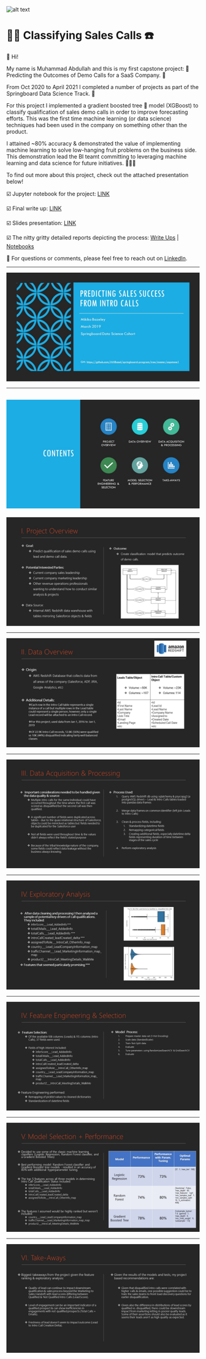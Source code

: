 ![alt text](
       https://github.com/MMBazel/springboard-program/blob/master/0.jpg
      )



# 🕵️‍♀️ Classifying Sales Calls ☎️

👋 Hi!

My name is Muhammad Abdullah and this is my first capstone project: 
💸 Predicting the Outcomes of Demo Calls for a SaaS Company. 📱

From Oct 2020 to April 2021 I completed a number of projects as part of the Springboard Data Science Track. 🧠 

For this project I implemented a gradient boosted tree 🌲 model (XGBoost) to classify qualification of sales demo calls in order to improve forecasting efforts. This was the first time machine learning (or data science) techniques had been used in the company on something other than the product. 

I attained ~80% accuracy & demonstrated the value of implementing machine learning to solve low-hanging fruit problems on the business side. This demonstration lead the BI teamt committing to leveraging machine learning and data science for future initiatives. 🎉💪🏻


To find out more about this project, check out the attached presentation below! 

☑️ Jupyter notebook for the project: [LINK](https://github.com/MMBazel/Classifying-Sales-Calls/blob/master/Model%2BAnalysis/Capstone1-FinalVersion-BazeleyMikiko-Springboard.ipynb)  

☑️ Final write up: [LINK](https://github.com/MMBazel/Classifying-Sales-Calls/blob/master/Capstone%20Project%201_%20Final%20Report.pdf) 

☑️ Slides presentation: [LINK](https://github.com/MMBazel/Classifying-Sales-Calls/tree/master/Slide%20JPGs) 

☑️ The nitty gritty detailed reports depicting the process: 
[Write Ups](https://github.com/MMBazel/Classifying-Sales-Calls/tree/master/Detailed%20Milestone%20Reports) | [Notebooks](https://github.com/MMBazel/Classifying-Sales-Calls/tree/master/Detailed%20Milestone%20Notebooks) 



💬 For questions or comments, please feel free to reach out on [LinkedIn](https://www.linkedin.com/in/muhammad-abdullah-18a636221/). 



--------------------------------------------------------------------------------------------------------------------------------


![alt text](https://github.com/MMBazel/Classifying-Sales-Calls/blob/master/Slide%20JPGs/Slide1.JPG?raw=true
      )
      
--------------------------------------------------------------------------------------------------------------------------------


![alt text](https://github.com/MMBazel/Classifying-Sales-Calls/blob/master/Slide%20JPGs/Slide2.JPG?raw=true
      )
--------------------------------------------------------------------------------------------------------------------------------


![alt text](https://github.com/MMBazel/Classifying-Sales-Calls/blob/master/Slide%20JPGs/Slide3.JPG?raw=true
      )
      
--------------------------------------------------------------------------------------------------------------------------------


![alt text](https://github.com/MMBazel/Classifying-Sales-Calls/blob/master/Slide%20JPGs/Slide4.JPG?raw=true
      )
      
--------------------------------------------------------------------------------------------------------------------------------


![alt text](https://github.com/MMBazel/Classifying-Sales-Calls/blob/master/Slide%20JPGs/Slide5.JPG?raw=true
      )
      
 --------------------------------------------------------------------------------------------------------------------------------


![alt text](https://github.com/MMBazel/Classifying-Sales-Calls/blob/master/Slide%20JPGs/Slide6.JPG?raw=true
      )
      
      
 --------------------------------------------------------------------------------------------------------------------------------


![alt text](https://github.com/MMBazel/Classifying-Sales-Calls/blob/master/Slide%20JPGs/Slide7.JPG?raw=true
      )
      
      
 --------------------------------------------------------------------------------------------------------------------------------


![alt text](https://github.com/MMBazel/Classifying-Sales-Calls/blob/master/Slide%20JPGs/Slide8.JPG?raw=true
      )
      
      
 --------------------------------------------------------------------------------------------------------------------------------


![alt text](https://github.com/MMBazel/Classifying-Sales-Calls/blob/master/Slide%20JPGs/Slide9.JPG?raw=true
      )
      
      
      
